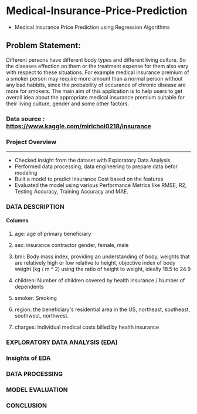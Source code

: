 # Medical-Insurance-Price-Prediction

* Medical Insurance Price Prediction using Regression Algorithms


## Problem Statement: 
Different persons have different body types and different living culture. So the diseases effection on them or the treatment expense for them also vary with respect to these situations. For example medical insurance premium of a smoker person may require more amount than a normal person without any bad habbits, since the probability of occurance of chronic disease are more for smokers. The main aim of this application is to help users to get overall idea about the appropriate medical insurance premium suitable for their living culture, gender and some other factors.


### Data source : https://www.kaggle.com/mirichoi0218/insurance

### Project Overview
------------------------------------------------
* Checked insight from the dataset with Exploratory Data Analysis
* Performed data processing, data engineering to prepare data befor modeling      
* Built a model to predict Insurance Cost based on the features
* Evaluated the model using various Performance Metrics like RMSE, R2, Testing Accuracy, Training Accuracy and MAE.

### DATA DESCRIPTION
#### Columns

1. age: age of primary beneficiary

2. sex: insurance contractor gender, female, male

3. bmi: Body mass index, providing an understanding of body, weights that are relatively high or low relative to height,
objective index of body weight (kg / m ^ 2) using the ratio of height to weight, ideally 18.5 to 24.9

4. children: Number of children covered by health insurance / Number of dependents

5. smoker: Smoking

6. region: the beneficiary's residential area in the US, northeast, southeast, southwest, northwest.

7. charges: Individual medical costs billed by health insurance


### EXPLORATORY DATA ANALYSIS (EDA)

### Insights of EDA

### DATA PROCESSING

### MODEL EVALUATION


### CONCLUSION
